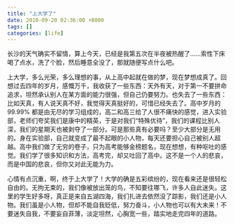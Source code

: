 ```yaml
---
title: "上大学了"
date: 2010-09-20 02:36:00 +0800
tags: []
categories: [life]
---
```


长沙的天气确实不留情，算上今天，已经是我第五次在半夜被热醒了……索性下床喝了点水，洗了个脸，然后睡意全没了，那就随便写点什么吧。

<!--more-->

上大学，多么光荣，多么理想的事，从上高中起就在做的梦，现在梦想成真了。回想过去四年的岁月，感慨万千，我收获了一些东西：天外有天，对于第一不要拼命追求，坦然承认别人在某方面的能力很强，但自己仍要努力。也失去了一些东西：比如天真，有人说天真不好，我觉得天真挺好的，可惜已经失去了。高中岁月的 99.99%  都是由无尽的学习组成的，高二和高三给了人很不痛快的感觉，进入实验部，老师们夸奖我们是康中的精英，于是对我们“特殊优待”，我们的课程比别人深，我们的星期天也被剥夺了一部分。可是那些真有必要吗？至少大部分是无用的。身在实验部，自己就变成了最不起眼的小人物，每天还要担心自己被别人超越。高中我们做了无穷的卷子，只为高考能够金榜题名，现在想想，有种呕吐的感觉。我们学了很多知识和方法，高考完，却又吐回了高中。这不是一个人的悲哀，而是中国的悲哀，但你又对此无能为力。

心情有点沉重，啊，终于上大学了！大学的确是五彩缤纷的，现在看来还是很轻松自由的。无拘无束的，我们像被放出笼的鸟，不知要往哪飞，许多人自此迷失。这里的学生好多呀，真正是来自五湖四海，我们扎进去依然没了踪影，我们还是小人物。我们虽是小人物，但却不能自我贬低，努力奋斗，小人物也可以有大未来！不要迷失自我，不要妄自菲薄，淡定坦然，心胸宽一些，踏实地走完四年的道路。

